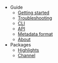 - Guide
  * [Getting started](/)
  * [Troubleshooting](faq.md)
  * [CLI](cli.md)
  * [API](api.md)
  * [Metadata format](metadata.md)
  * [About](about.md)
- Packages
  * [Highlights](packages.md)
  * [Channel](channel/ ':target=_self')

